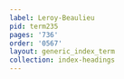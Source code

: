 ```yaml
---
label: Leroy-Beaulieu
pid: term235
pages: '736'
order: '0567'
layout: generic_index_term
collection: index-headings
---
```

